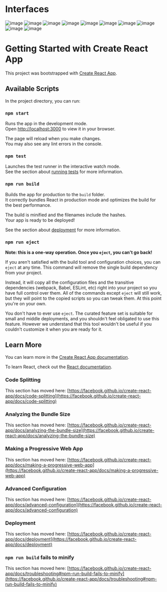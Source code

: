 # Interfaces
![image](https://github.com/user-attachments/assets/009b1029-2499-41ce-bf96-034a1fc6be7e)
![image](https://github.com/user-attachments/assets/f81c730a-ad6c-4e08-867a-1592756fe05d)
![image](https://github.com/user-attachments/assets/e248ca8c-6cc2-4540-854b-153444274472)
![image](https://github.com/user-attachments/assets/a9267f5b-545a-4908-9992-ab18563814d5)
![image](https://github.com/user-attachments/assets/d895a431-d0fe-40b3-b148-3c4c0765441c)
![image](https://github.com/user-attachments/assets/ce19bde0-0012-45c4-a789-337c4cefe9fa)
![image](https://github.com/user-attachments/assets/b8784cf7-0176-411e-9d0a-0db34b9b8728)
![image](https://github.com/user-attachments/assets/2a6ca928-4c9b-47ca-a953-0682f373ce8e)
![image](https://github.com/user-attachments/assets/7667f319-ba41-4f7e-8d9d-8646d2a63534)
![image](https://github.com/user-attachments/assets/b6e2e6ba-9de2-4c66-99a8-011159326938)
# Getting Started with Create React App

This project was bootstrapped with [Create React App](https://github.com/facebook/create-react-app).

## Available Scripts

In the project directory, you can run:

### `npm start`

Runs the app in the development mode.\
Open [http://localhost:3000](http://localhost:3000) to view it in your browser.

The page will reload when you make changes.\
You may also see any lint errors in the console.

### `npm test`

Launches the test runner in the interactive watch mode.\
See the section about [running tests](https://facebook.github.io/create-react-app/docs/running-tests) for more information.

### `npm run build`

Builds the app for production to the `build` folder.\
It correctly bundles React in production mode and optimizes the build for the best performance.

The build is minified and the filenames include the hashes.\
Your app is ready to be deployed!

See the section about [deployment](https://facebook.github.io/create-react-app/docs/deployment) for more information.

### `npm run eject`

**Note: this is a one-way operation. Once you `eject`, you can't go back!**

If you aren't satisfied with the build tool and configuration choices, you can `eject` at any time. This command will remove the single build dependency from your project.

Instead, it will copy all the configuration files and the transitive dependencies (webpack, Babel, ESLint, etc) right into your project so you have full control over them. All of the commands except `eject` will still work, but they will point to the copied scripts so you can tweak them. At this point you're on your own.

You don't have to ever use `eject`. The curated feature set is suitable for small and middle deployments, and you shouldn't feel obligated to use this feature. However we understand that this tool wouldn't be useful if you couldn't customize it when you are ready for it.

## Learn More

You can learn more in the [Create React App documentation](https://facebook.github.io/create-react-app/docs/getting-started).

To learn React, check out the [React documentation](https://reactjs.org/).

### Code Splitting

This section has moved here: [https://facebook.github.io/create-react-app/docs/code-splitting](https://facebook.github.io/create-react-app/docs/code-splitting)

### Analyzing the Bundle Size

This section has moved here: [https://facebook.github.io/create-react-app/docs/analyzing-the-bundle-size](https://facebook.github.io/create-react-app/docs/analyzing-the-bundle-size)

### Making a Progressive Web App

This section has moved here: [https://facebook.github.io/create-react-app/docs/making-a-progressive-web-app](https://facebook.github.io/create-react-app/docs/making-a-progressive-web-app)

### Advanced Configuration

This section has moved here: [https://facebook.github.io/create-react-app/docs/advanced-configuration](https://facebook.github.io/create-react-app/docs/advanced-configuration)

### Deployment

This section has moved here: [https://facebook.github.io/create-react-app/docs/deployment](https://facebook.github.io/create-react-app/docs/deployment)

### `npm run build` fails to minify

This section has moved here: [https://facebook.github.io/create-react-app/docs/troubleshooting#npm-run-build-fails-to-minify](https://facebook.github.io/create-react-app/docs/troubleshooting#npm-run-build-fails-to-minify)
